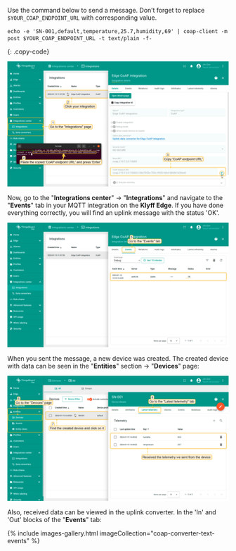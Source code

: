 Use the command below to send a message. Don’t forget to replace `$YOUR_COAP_ENDPOINT_URL` with corresponding value.

```shell
echo -e 'SN-001,default,temperature,25.7,humidity,69' | coap-client -m post $YOUR_COAP_ENDPOINT_URL -t text/plain -f-
```
{: .copy-code}

![image](/images/pe/edge/integrations/coap/terminal-coap-text-payload-1-edge.png)

Now, go to the "**Integrations center**" -> "**Integrations**" and navigate to the "**Events**" tab in your MQTT integration on the **Klyff Edge**. If you have done everything correctly, you will find an uplink message with the status 'OK'.

![image](/images/pe/edge/integrations/coap/integration-events-coap-1-edge.png)

When you sent the message, a new device was created. The created device with data can be seen in the "**Entities**" section -> "**Devices**" page:

![image](/images/pe/edge/integrations/coap/device-coap-1-edge.png)

Also, received data can be viewed in the uplink converter. In the 'In' and 'Out' blocks of the "**Events**" tab:

{% include images-gallery.html imageCollection="coap-converter-text-events" %}